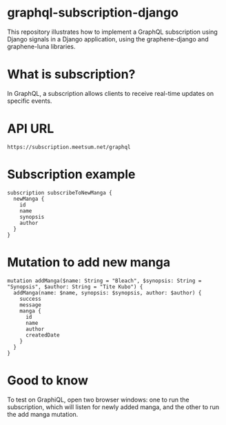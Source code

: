 # graphql-subscription-django
This repository illustrates how to implement a GraphQL subscription using Django signals in a Django application, using the graphene-django and graphene-luna libraries.

# What is subscription?
In GraphQL, a subscription allows clients to receive real-time updates on specific events.

# API URL
```
https://subscription.meetsum.net/graphql
```



# Subscription example
```
subscription subscribeToNewManga {
  newManga {
    id
    name
    synopsis
    author
  }
}
```

# Mutation to add new manga
```
mutation addManga($name: String = "Bleach", $synopsis: String = "Synopsis", $author: String = "Tite Kubo") {
  addManga(name: $name, synopsis: $synopsis, author: $author) {
    success
    message
    manga {
      id
      name
      author
      createdDate
    }
  }
}
```

# Good to know
To test on GraphiQL, open two browser windows: one to run the subscription, which will listen for newly added manga, and the other to run the add manga mutation.